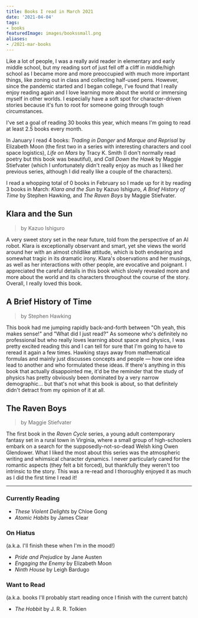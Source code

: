 ```yaml
---
title: Books I read in March 2021
date: '2021-04-04'
tags: 
- books
featuredImage: images/bookssmall.png
aliases:
- /2021-mar-books
---
```



Like a lot of people, I was a really avid reader in elementary and early middle school, but my 
reading sort of just fell off a cliff in middle/high school as I became more and more 
preoccupied with much more important things, like zoning out in class and collecting half-used pens. 
However, since the  pandemic started and I began college, I've found that I really enjoy reading again and I love 
learning more about the world or immersing myself in other worlds. I especially have a soft spot for
character-driven stories because it's fun to root for someone going through tough circumstances.

I've set a goal of reading 30 books this year, which means I'm going to read at least 2.5 books
every month. 

In January I read 4 books: *Trading in Danger* and *Marque and Reprisal* by 
Elizabeth Moon (the first two in a series with interesting characters and cool space logistics), 
*Life on Mars* by Tracy K. Smith (I don't normally read poetry but this book was beautiful), and 
*Call Down the Hawk* by Maggie Stiefvater (which I unfortunately didn't really enjoy as much as 
I liked her previous series, although I did really like a couple of the characters). 

I read a whopping total of 0 books in February so I made up for it by reading 3 books in March: 
*Klara and the Sun* by Kazuo Ishiguro, *A Brief History of Time* by Stephen Hawking, and *The
Raven Boys* by Maggie Stiefvater.


## Klara and the Sun
> by Kazuo Ishiguro

A very sweet story set in the near future, told from the perspective of an AI robot. 
Klara is exceptionally observant and smart, yet she views the world around her with an almost childlike 
attitude, which is both endearing and somewhat tragic in its dramatic irony. Klara's observations 
and her musings, as well as her interactions with other people, are evocative and poignant.
I appreciated the careful details in this book which slowly revealed more and more about the world 
and its characters throughout the course of the story. Overall, I really loved this book.


## A Brief History of Time
> by Stephen Hawking

This book had me jumping rapidly back-and-forth between "Oh yeah, this makes sense!" and "What
did I just read?" As someone who's definitely no professional but who really loves learning 
about space and physics, I was pretty excited reading this and I can tell for sure that I'm going 
to have to reread it again a few times. Hawking stays away from mathematical formulas and mainly
just discusses concepts and people — how one idea lead to another and who formulated these ideas.
If there's anything in this book that actually disappointed me, it'd be the reminder that the 
study of physics has pretty obviously been dominated by a very narrow demographic... but that's
not what this book is about, so that definitely didn't detract from my opinion of it at all.


## The Raven Boys
> by Maggie Stiefvater

The first book in the *Raven Cycle* series, a young adult contemporary fantasy set in a rural 
town in Virginia, where a small group of high-schoolers embark on a search for the 
supposedly-not-so-dead Welsh king Owen Glendower. What I liked the most about this series was
the atmospheric writing and whimsical character dynamics. I never particularly cared for the
romantic aspects (they felt a bit forced), but thankfully they weren't too intrinsic to the story.
This was a re-read and I thoroughly enjoyed it as much as I did the first time I read it! 

---
### Currently Reading
- *These Violent Delights* by Chloe Gong
- *Atomic Habits* by James Clear

### On Hiatus
(a.k.a. I'll finish these when I'm in the mood!)
- *Pride and Prejudice* by Jane Austen
- *Engaging the Enemy* by Elizabeth Moon
- *Ninth House* by Leigh Bardugo

### Want to Read
(a.k.a. books I'll probably start reading once I finish with the current batch)
- *The Hobbit* by J. R. R. Tolkien

